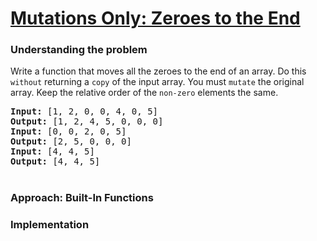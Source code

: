 # [Mutations Only: Zeroes to the End](https://edabit.com/challenge/XR4suWJok9wdaNJ5j)

### Understanding the problem

Write a function that moves all the zeroes to the end of an array. Do this `without` returning a `copy` of the input array. You must `mutate` the original array. Keep the relative order of the `non-zero` elements the same.

<pre>
<b>Input:</b> [1, 2, 0, 0, 4, 0, 5]
<b>Output:</b> [1, 2, 4, 5, 0, 0, 0]
<b>Input:</b> [0, 0, 2, 0, 5]
<b>Output:</b> [2, 5, 0, 0, 0]
<b>Input:</b> [4, 4, 5]
<b>Output:</b> [4, 4, 5]
</pre>

#
### Approach: Built-In Functions

### Implementation
```js

```
